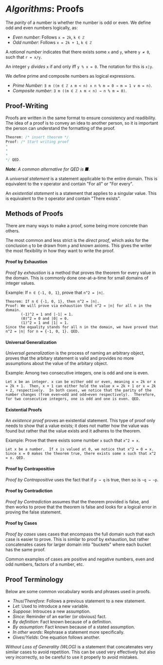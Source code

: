 <!---
CS NOTES :: ALGORITHMS :: PROOFS

BY: COLE ELLIS

LAST MODIFIED: 18 DEC 2021
-->

# ***Algorithms***: Proofs

The *parity* of a number is whether the number is odd or even.  We define odd and even numbers logically, as:
- *Even number*: Follows `x = 2k`, `k ∈ ℤ`
- *Odd number*: Follows `x = 2k + 1`, `k ∈ ℤ`

A *rational number* indicates that there exists some `x` and `y`, where `y ≠ 0`, such that `r = x/y`.  

An integer `y` *divides* `x` if and only iff `y % x = 0`.  The notation for this is `x|y`.

We define prime and composite numbers as logical expressions.
- *Prime Number*: `∃ m ((m ∈ ℤ ∧ m < n) ∧ n % m = 0 → m = 1 ∨ m = n)`.
- *Composite number*: `∃ m ((m ∈ ℤ ∧ m < n) → n % m = 0)`.

## Proof-Writing
Proofs are written in the same format to ensure consistency and readibility.  The idea of a proof is to convey an idea to another person, so it is important the person can understand the formatting of the proof.
```c++
Theorem: /* insert theorem */
Proof: /* Start writing proof
*
*
*
*/ QED.
```

***Note**: A common alternative for QED is ■.*

A *universal statement* is a statement applicable to the entire domain.  This is equivalent to the `∀` operator and contain "For all" or "For every".

An *existential statement* is a statement that applies to a singular value.  This is equivalent to the `∃` operator and contain "There exists".

## Methods of Proofs
There are many ways to make a proof, some being more concrete than others.

The most common and less strict is the *direct proof*, which asks for the conclusion `q` to be drawn from `p` and known axioms.  This gives the writer the most flexibility in how they want to write the proof.

#### Proof by Exhaustion
*Proof by exhaustion* is a method that proves the theorem for every value in the domain.  This is commonly done one-at-a-time for small domains of integer values.

Example: If `n ∈ {-1, 0, 1}`, prove that `n^2 = |n|`.
```blank
Theorem: If n ∈ {-1, 0, 1}, then n^2 = |n|.
Proof: We will prove via exhaustion that n^2 = |n| for all n in the domain.
       (-1)^2 = 1 and |-1| = 1.
       (0)^2 = 0 and |0| = 0.
       (1)^2 = 1 and |1| = 1.
Since the equality stands for all n in the domain, we have proved that n^2 = |n| for n = {-1, 0, 1}. QED.
```

#### Universal Generalization
*Universal generalization* is the process of naming an arbitrary object, proves that the arbitary statement is valid and provides no more assumptions about the value of the arbitary object.

Example: Among two consecutive integers, one is odd and one is even.
```blank
Let x be an integer. x can be either odd or even, meaning x = 2k or x = 2k + 1.  Then, x + 1 can either hold the value x = 2k + 1 or x = 2k + 2, respectively.  In both cases, we notice that the parity of the number changes (from even→odd and odd→even respectively).  Therefore, for two consecutive integers, one is odd and one is even. QED.
```

#### Existential Proofs
An *existence proof* proves an existential statement.  This type of proof only needs to show that a value exists; it does not matter how the value was found but rather that the value exists and it adheres to the theorem.

Example: Prove that there exists some number `x` such that `x^2 = x`.
```blank
Let x be a number.  If x is valued at 0, we notice that x^2 = 0 = x.  Since x = 0 makes the theorem true, there exists some x such that x^2 = x. QED.
```

#### Proof by Contrapositive
*Proof by Contrapositive* uses the fact that if `p → q` is true, then so is `~q → ~p`.

#### Proof by Contradiction
*Proof by Contradiction* assumes that the theorem provided is false, and then works to prove that the theorem is false and looks for a logical error in proving the false statement.

#### Proof by Cases
*Proof by cases* uses cases that encompass the full domain such that each case is easier to prove.  This is similar to proof by exhaustion, but rather concatenates cases for larger domain into "buckets" where each bucket has the same proof.

Common examples of cases are positive and negative numbers, even and odd numbers, factors of a number, etc.

## Proof Terminology
Below are some common vocabulary words and phrases used in proofs.
- *Thus*/*Therefore*: Follows a previous statement to a new statement.
- *Let*: Used to introduce a new variable.
- *Suppose*: Introuces a new assumption.
- *Since*: Reminder of an earlier (or obvious) fact.
- *By definition*: Fact known because of a definition.
- *By assumption*: Fact known because of a stated assumption.
- *In other words*: Rephrase a statement more specifically.
- *Gives*/*Yields*: One equation follows another.

*Without Loss of Generality (WLOG)* is a statement that concatenates very similar cases to avoid repetition.  This can be used very effectively but also very incorrectly, so be careful to use it properly to avoid mistakes.
